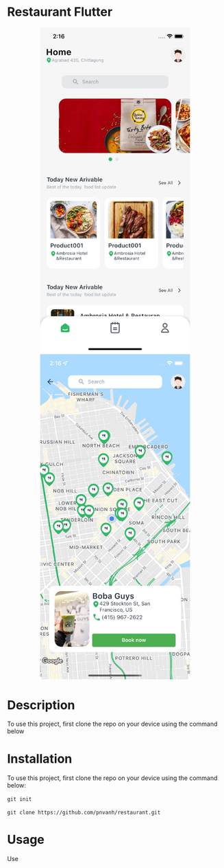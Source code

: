 # Restaurant Flutter
<!-- Add a demo for your project -->
<p align="center">
  <img src="https://github.com/pnvanh/restaurant/blob/develop/assets/sample/home.png" width="350" title="hover text">
  <img src="https://github.com/pnvanh/restaurant/blob/develop/assets/sample/discover.png" width="350" alt="accessibility text">
</p>

# Description

To use this project, first clone the repo on your device using the command below

# Installation

To use this project, first clone the repo on your device using the command below:

```git init```

```git clone https://github.com/pnvanh/restaurant.git```

# Usage

Use
